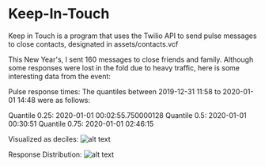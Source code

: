 # Keep-In-Touch

Keep in Touch is a program that uses the Twilio API to send pulse messages to close contacts, designated in assets/contacts.vcf

This New Year's, I sent 160 messages to close friends and family. Although some responses were lost in the fold due to heavy traffic, here is some interesting data from the event:

Pulse response times:
The quantiles between 2019-12-31 11:58 to 2020-01-01 14:48  were as follows:

Quantile 0.25: 2020-01-01 00:02:55.750000128
Quantile 0.5: 2020-01-01 00:30:51
Quantile 0.75: 2020-01-01 02:46:15

Visualized as deciles:
![alt text](https://imgur.com/7a5h8rf.png)

Response Distribution:
![alt text](https://imgur.com/imwT7OB.png)
